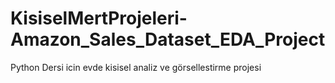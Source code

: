 # KisiselMertProjeleri-Amazon_Sales_Dataset_EDA_Project
Python Dersi icin evde kisisel analiz ve görsellestirme projesi
